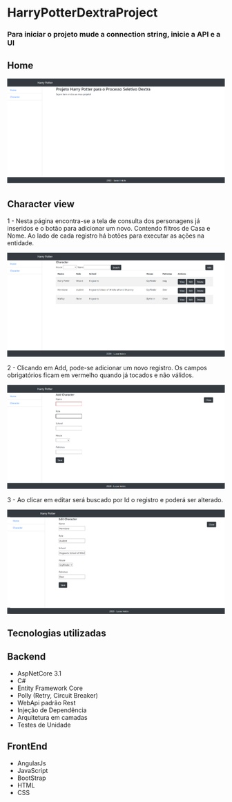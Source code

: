 # HarryPotterDextraProject


### Para iniciar o projeto mude a connection string, inicie a API e a UI

## Home

![alt text](https://github.com/LucasEInacio/HarryPotterDextraProject/blob/dev/src/HarryPotterProject.UI/app/assets/home.png)

## Character view

1 - Nesta página encontra-se a tela de consulta dos personagens já inseridos e o botão para adicionar um novo. Contendo filtros de Casa e Nome. Ao lado de cada registro há botões para executar as ações na entidade.

![alt text](https://github.com/LucasEInacio/HarryPotterDextraProject/blob/dev/src/HarryPotterProject.UI/app/assets/character-grid.png)

2 - Clicando em Add, pode-se adicionar um novo registro. Os campos obrigatórios ficam em vermelho quando já tocados e não válidos.

![alt text](https://github.com/LucasEInacio/HarryPotterDextraProject/blob/dev/src/HarryPotterProject.UI/app/assets/character-insert.png)

3 - Ao clicar em editar será buscado por Id o registro e poderá ser alterado.

![alt text](https://github.com/LucasEInacio/HarryPotterDextraProject/blob/dev/src/HarryPotterProject.UI/app/assets/SearchId-Edit.png)


## Tecnologias utilizadas

## Backend

- AspNetCore 3.1
- C#
- Entity Framework Core
- Polly (Retry, Circuit Breaker)
- WebApi padrão Rest
- Injeção de Dependência
- Arquitetura em camadas
- Testes de Unidade

## FrontEnd

- AngularJs
- JavaScript
- BootStrap
- HTML
- CSS


